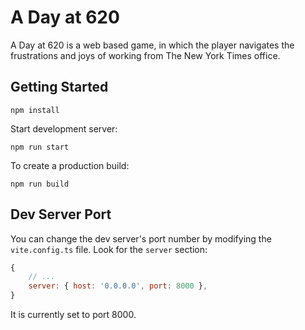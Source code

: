 # A Day at 620
A Day at 620 is a web based game, in which the player navigates the frustrations and joys of working from The New York Times office.

## Getting Started

```
npm install
```

Start development server:

```
npm run start
```

To create a production build:

```
npm run build
```


## Dev Server Port

You can change the dev server's port number by modifying the `vite.config.ts` file. Look for the `server` section:

```js
{
	// ...
	server: { host: '0.0.0.0', port: 8000 },
}
```

It is currently set to port 8000.